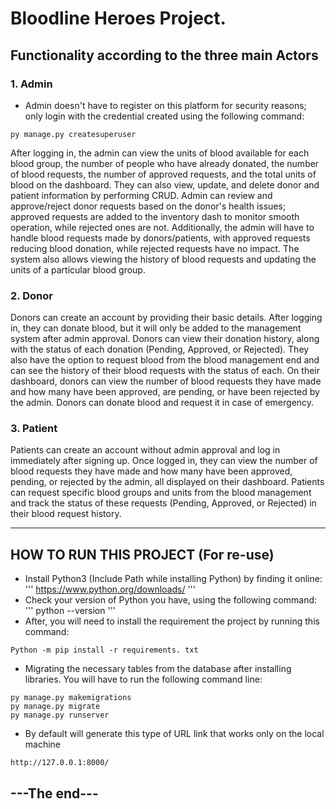 # Bloodline Heroes Project.

## Functionality according to the three main Actors
### 1. Admin
- Admin doesn't have to register on this platform for security reasons; only login with the credential created using the following command:
```
py manage.py createsuperuser
```
After logging in, the admin can view the units of blood available for each blood group, the number of people who have already donated, the number of blood requests, the number of approved requests, and the total units of blood on the dashboard. They can also view, update, and delete donor and patient information by performing CRUD. Admin can review and approve/reject donor requests based on the donor's health issues; approved requests are added to the inventory dash to monitor smooth operation, while rejected ones are not. Additionally, the admin will have to handle blood requests made by donors/patients, with approved requests reducing blood donation, while rejected requests have no impact. The system also allows viewing the history of blood requests and updating the units of a particular blood group.


### 2. Donor
Donors can create an account by providing their basic details. After logging in, they can donate blood, but it will only be added to the management system after admin approval. Donors can view their donation history, along with the status of each donation (Pending, Approved, or Rejected). They also have the option to request blood from the blood management end and can see the history of their blood requests with the status of each. On their dashboard, donors can view the number of blood requests they have made and how many have been approved, are pending, or have been rejected by the admin. Donors can donate blood and request it in case of emergency.


### 3. Patient
Patients can create an account without admin approval and log in immediately after signing up. Once logged in, they can view the number of blood requests they have made and how many have been approved, pending, or rejected by the admin, all displayed on their dashboard. Patients can request specific blood groups and units from the blood management and track the status of these requests (Pending, Approved, or Rejected) in their blood request history.

---

## HOW TO RUN THIS PROJECT (For re-use)
- Install Python3 (Include Path while installing Python) by finding it online:
  ''' https://www.python.org/downloads/ '''
- Check your version of Python you have, using the following command:
   ''' python --version '''
- After, you will need to install the requirement the project by running this command:
```
Python -m pip install -r requirements. txt
```
- Migrating the necessary tables from the database after installing libraries. You will have to run the following command line:
```
py manage.py makemigrations
py manage.py migrate
py manage.py runserver
```
- By default will generate this type of URL link that works only on the local machine
```
http://127.0.0.1:8000/
```
## ---The end--- 
